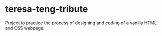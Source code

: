 # teresa-teng-tribute
Project to practice the process of designing and coding of a vanilla HTML and CSS webpage.